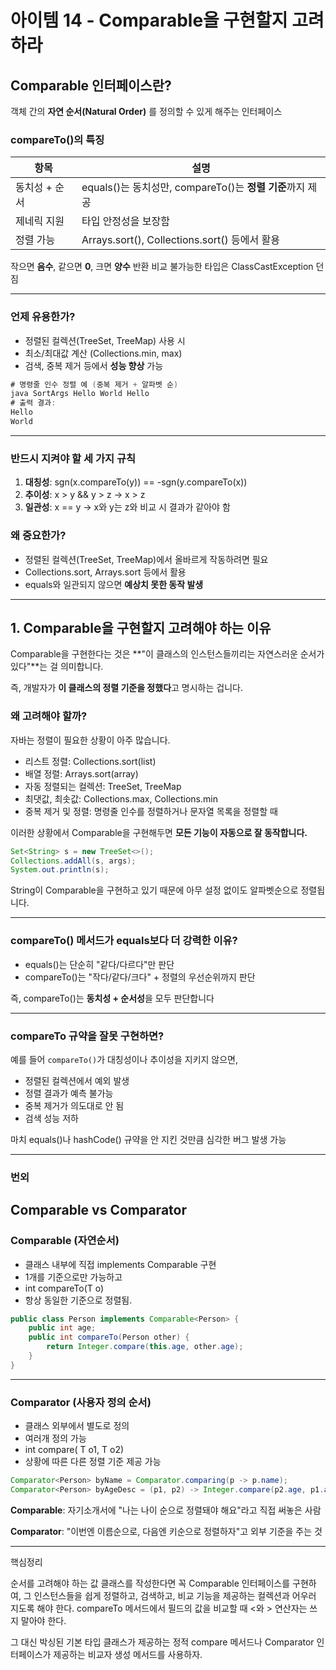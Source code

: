 # 아이템 14 - Comparable을 구현할지 고려하라

## Comparable 인터페이스란?

객체 간의 **자연 순서(Natural Order)** 를 정의할 수 있게 해주는 인터페이스

### compareTo()의 특징

| 항목 | 설명 |
| --- | --- |
| 동치성 + 순서 | equals()는 동치성만, compareTo()는 **정렬 기준**까지 제공 |
| 제네릭 지원 | 타입 안정성을 보장함 |
| 정렬 가능 | Arrays.sort(), Collections.sort() 등에서 활용 |

작으면 **음수**, 같으면 **0**, 크면 **양수** 반환
비교 불가능한 타입은 ClassCastException 던짐

---

### 언제 유용한가?

- 정렬된 컬렉션(TreeSet, TreeMap) 사용 시
- 최소/최대값 계산 (Collections.min, max)
- 검색, 중복 제거 등에서 **성능 향상** 가능

```java
# 명령줄 인수 정렬 예 (중복 제거 + 알파벳 순)
java SortArgs Hello World Hello
# 출력 결과:
Hello
World

```

---

### 반드시 지켜야 할 세 가지 규칙

1. **대칭성**: sgn(x.compareTo(y)) == -sgn(y.compareTo(x))
2. **추이성**: x > y && y > z → x > z
3. **일관성**: x == y → x와 y는 z와 비교 시 결과가 같아야 함

### 왜 중요한가?

- 정렬된 컬렉션(TreeSet, TreeMap)에서 올바르게 작동하려면 필요
- Collections.sort, Arrays.sort 등에서 활용
- equals와 일관되지 않으면 **예상치 못한 동작 발생**

---

## 1. Comparable을 구현할지 고려해야 하는 이유

Comparable을 구현한다는 것은 **"이 클래스의 인스턴스들끼리는 자연스러운 순서가 있다"**는 걸 의미합니다.

즉, 개발자가 **이 클래스의 정렬 기준을 정했다**고 명시하는 겁니다.

### 왜 고려해야 할까?

자바는 정렬이 필요한 상황이 아주 많습니다.

- 리스트 정렬: Collections.sort(list)
- 배열 정렬: Arrays.sort(array)
- 자동 정렬되는 컬렉션: TreeSet, TreeMap
- 최댓값, 최솟값: Collections.max, Collections.min
- 중복 제거 및 정렬: 명령줄 인수를 정렬하거나 문자열 목록을 정렬할 때

이러한 상황에서 Comparable을 구현해두면 **모든 기능이 자동으로 잘 동작합니다.**

```java
Set<String> s = new TreeSet<>();
Collections.addAll(s, args);
System.out.println(s);
```

String이 Comparable을 구현하고 있기 때문에 아무 설정 없이도 알파벳순으로 정렬됩니다.

---

### compareTo() 메서드가 equals보다 더 강력한 이유?

- equals()는 단순히 "같다/다르다"만 판단
- compareTo()는 "작다/같다/크다" + 정렬의 우선순위까지 판단

즉, compareTo()는 **동치성 + 순서성**을 모두 판단합니다

---

### compareTo 규약을 잘못 구현하면?

예를 들어 `compareTo()`가 대칭성이나 추이성을 지키지 않으면,

- 정렬된 컬렉션에서 예외 발생
- 정렬 결과가 예측 불가능
- 중복 제거가 의도대로 안 됨
- 검색 성능 저하

마치 equals()나 hashCode() 규약을 안 지킨 것만큼 심각한 버그 발생 가능

---

### 번외

## Comparable vs Comparator

### Comparable (자연순서)

- 클래스 내부에 직접 implements Comparable<T> 구현
- 1개를 기준으로만 가능하고
- int compareTo(T o)
- 항상 동일한 기준으로 정렬됨.

```java
public class Person implements Comparable<Person> {
    public int age;
    public int compareTo(Person other) {
        return Integer.compare(this.age, other.age);
    }
}
```

---

### Comparator (사용자 정의 순서)

- 클래스 외부에서 별도로 정의
- 여러개 정의 가능
- int compare( T o1, T o2)
- 상황에 따른 다른 정렬 기준 제공 가능

```java
Comparator<Person> byName = Comparator.comparing(p -> p.name);
Comparator<Person> byAgeDesc = (p1, p2) -> Integer.compare(p2.age, p1.age);
```

**Comparable**: 자기소개서에 "나는 나이 순으로 정렬돼야 해요"라고 직접 써놓은 사람

**Comparator**: "이번엔 이름순으로, 다음엔 키순으로 정렬하자"고 외부 기준을 주는 것

---

핵심정리

순서를 고려해야 하는 값 클래스를 작성한다면 꼭 Comparable 인터페이스를 구현하
여, 그 인스턴스들을 쉽게 정렬하고, 검색하고, 비교 기능을 제공하는 컬렉션과 어우러
지도록 해야 한다. compareTo 메서드에서 필드의 값을 비교할 때 <와 > 연산자는 쓰
지 말아야 한다. 

그 대신 박싱된 기본 타입 클래스가 제공하는 정적 compare 메서드나
Comparator 인터페이스가 제공하는 비교자 생성 메서드를 사용하자.